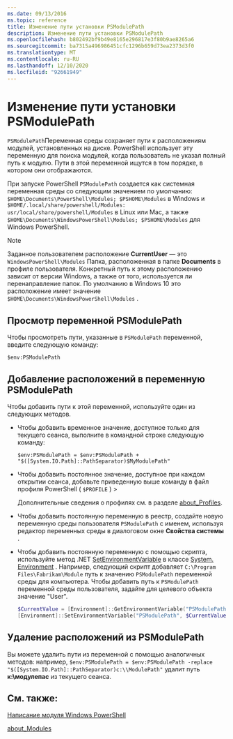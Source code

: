 ```yaml
---
ms.date: 09/13/2016
ms.topic: reference
title: Изменение пути установки PSModulePath
description: Изменение пути установки PSModulePath
ms.openlocfilehash: b802492bf9b49e8165e296817e3f80b9ae8265a6
ms.sourcegitcommit: ba7315a496986451cfc1296b659d73ea2373d3f0
ms.translationtype: MT
ms.contentlocale: ru-RU
ms.lasthandoff: 12/10/2020
ms.locfileid: "92661949"
---
```

# <a name="modifying-the-psmodulepath-installation-path"></a>Изменение пути установки PSModulePath

`PSModulePath`Переменная среды сохраняет пути к расположениям модулей, установленных на диске. PowerShell использует эту переменную для поиска модулей, когда пользователь не указал полный путь к модулю. Пути в этой переменной ищутся в том порядке, в котором они отображаются.

При запуске PowerShell `PSModulePath` создается как системная переменная среды со следующим значением по умолчанию: `$HOME\Documents\PowerShell\Modules; $PSHOME\Modules` в Windows и `$HOME/.local/share/powershell/Modules: usr/local/share/powershell/Modules` в Linux или Mac, а также `$HOME\Documents\WindowsPowerShell\Modules; $PSHOME\Modules` для Windows PowerShell.

> [!NOTE]
> Заданное пользователем расположение **CurrentUser** — это `WindowsPowerShell\Modules` Папка, расположенная в папке **Documents** в профиле пользователя. Конкретный путь к этому расположению зависит от версии Windows, а также от того, используется ли перенаправление папок. По умолчанию в Windows 10 это расположение имеет значение `$HOME\Documents\WindowsPowerShell\Modules` .

## <a name="to-view-the-psmodulepath-variable"></a>Просмотр переменной PSModulePath

Чтобы просмотреть пути, указанные в `PSModulePath` переменной, введите следующую команду:

`$env:PSModulePath`

## <a name="to-add-locations-to-the-psmodulepath-variable"></a>Добавление расположений в переменную PSModulePath

Чтобы добавить пути к этой переменной, используйте один из следующих методов.

- Чтобы добавить временное значение, доступное только для текущего сеанса, выполните в командной строке следующую команду:

  `$env:PSModulePath = $env:PSModulePath + "$([System.IO.Path]::PathSeparator)$MyModulePath"`

- Чтобы добавить постоянное значение, доступное при каждом открытии сеанса, добавьте приведенную выше команду в файл профиля PowerShell ( `$PROFILE` ) >

  Дополнительные сведения о профилях см. в разделе [about_Profiles](/powershell/module/microsoft.powershell.core/about/about_profiles).

- Чтобы добавить постоянную переменную в реестр, создайте новую переменную среды пользователя `PSModulePath` с именем, используя редактор переменных среды в диалоговом окне **Свойства системы** .

- Чтобы добавить постоянную переменную с помощью скрипта, используйте метод .NET [SetEnvironmentVariable](/dotnet/api/system.environment.setenvironmentvariable) в классе [System. Environment](/dotnet/api/system.environment) . Например, следующий скрипт добавляет `C:\Program Files\Fabrikam\Module` путь к значению `PSModulePath` переменной среды для компьютера. Чтобы добавить путь к `PSModulePath` переменной среды пользователя, задайте для целевого объекта значение "User".

  ```powershell
  $CurrentValue = [Environment]::GetEnvironmentVariable("PSModulePath", "Machine")
  [Environment]::SetEnvironmentVariable("PSModulePath", $CurrentValue + [System.IO.Path]::PathSeparator + "C:\Program Files\Fabrikam\Modules", "Machine")

  ```

## <a name="to-remove-locations-from-the-psmodulepath"></a>Удаление расположений из PSModulePath

Вы можете удалить пути из переменной с помощью аналогичных методов: например, `$env:PSModulePath = $env:PSModulePath -replace "$([System.IO.Path]::PathSeparator)c:\\ModulePath"` удалит путь **к:\модулепас** из текущего сеанса.

## <a name="see-also"></a>См. также:

[Написание модуля Windows PowerShell](./writing-a-windows-powershell-module.md)

[about_Modules](/powershell/module/microsoft.powershell.core/about/about_modules)

